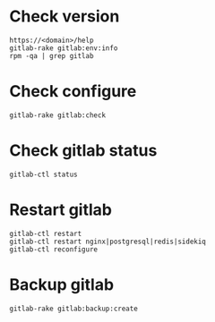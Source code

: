 # Check version
```
https://<domain>/help
gitlab-rake gitlab:env:info
rpm -qa | grep gitlab
```

# Check configure
```
gitlab-rake gitlab:check
```

# Check gitlab status
```
gitlab-ctl status
```

# Restart gitlab
```
gitlab-ctl restart
gitlab-ctl restart nginx|postgresql|redis|sidekiq
gitlab-ctl reconfigure
```

# Backup gitlab
```
gitlab-rake gitlab:backup:create
```
